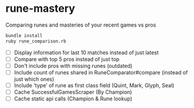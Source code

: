 # rune-mastery
Comparing runes and masteries of your recent games vs pros

```bash
bundle install
ruby rune_comparison.rb
```

- [ ] Display information for last 10 matches instead of just latest
- [ ] Compare with top 5 pros instead of just top
- [ ] Don't include pros with missing runes (outdated)
- [ ] Include count of runes shared in RuneComparator#compare (instead of just which ones)
- [ ] Include 'type' of rune as first class field (Quint, Mark, Glyph, Seal)
- [ ] Cache SuccessfulGamesScraper (By Champion)
- [ ] Cache static api calls (Champion & Rune lookup)
